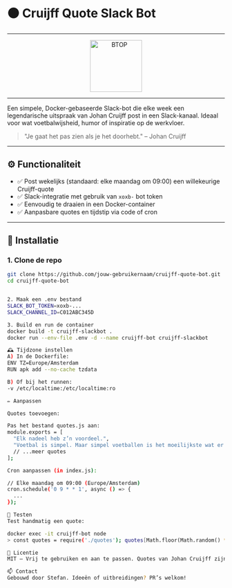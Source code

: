 # 🟠 Cruijff Quote Slack Bot


---

<p align="center">
<img src="images/bommel1.png" alt="BTOP" width="120" height="120"/>  
</p>

---

Een simpele, Docker-gebaseerde Slack-bot die elke week een legendarische uitspraak van Johan Cruijff post in een Slack-kanaal. Ideaal voor wat voetbalwijsheid, humor of inspiratie op de werkvloer.

> "Je gaat het pas zien als je het doorhebt." – Johan Cruijff

---

## ⚙️ Functionaliteit

- ✅ Post wekelijks (standaard: elke maandag om 09:00) een willekeurige Cruijff-quote
- ✅ Slack-integratie met gebruik van `xoxb-` bot token
- ✅ Eenvoudig te draaien in een Docker-container
- ✅ Aanpasbare quotes en tijdstip via code of cron

---

## 🚀 Installatie

### 1. Clone de repo

```bash
git clone https://github.com/jouw-gebruikernaam/cruijff-quote-bot.git
cd cruijff-quote-bot


2. Maak een .env bestand
SLACK_BOT_TOKEN=xoxb-...
SLACK_CHANNEL_ID=C012ABC345D

3. Build en run de container
docker build -t cruijff-slackbot .
docker run --env-file .env -d --name cruijff-bot cruijff-slackbot

🕰️ Tijdzone instellen
A) In de Dockerfile:
ENV TZ=Europe/Amsterdam
RUN apk add --no-cache tzdata

B) Of bij het runnen:
-v /etc/localtime:/etc/localtime:ro

✏️ Aanpassen

Quotes toevoegen:

Pas het bestand quotes.js aan:
module.exports = [
  "Elk nadeel heb z’n voordeel.",
  "Voetbal is simpel. Maar simpel voetballen is het moeilijkste wat er is.",
  // ...meer quotes
];

Cron aanpassen (in index.js):

// Elke maandag om 09:00 (Europe/Amsterdam)
cron.schedule('0 9 * * 1', async () => {
  ...
});

🧪 Testen
Test handmatig een quote:

docker exec -it cruijff-bot node
> const quotes = require('./quotes'); quotes[Math.floor(Math.random() * quotes.length)];

📄 Licentie
MIT – Vrij te gebruiken en aan te passen. Quotes van Johan Cruijff zijn cultureel erfgoed 😉.

📫 Contact
Gebouwd door Stefan. Ideeën of uitbreidingen? PR’s welkom!

